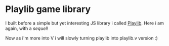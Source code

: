 # Playlib game library

I built before a simple but yet interesting JS library i called [Playlib](https://github.com/nikeedev/playlib). Here i am again, with a *sequel!*

Now as i'm more into V i will slowly turning playlib into playlib.v version :)
